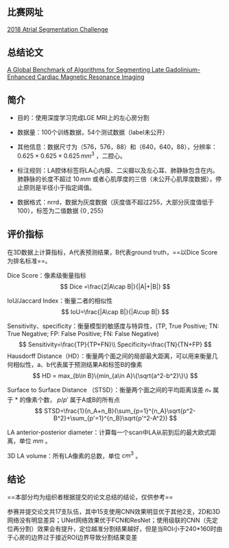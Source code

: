 ## 比赛网址

[2018 Atrial Segmentation Challenge](http://atriaseg2018.cardiacatlas.org/)

## 总结论文

[A Global Benchmark of Algorithms for Segmenting Late Gadolinium-Enhanced Cardiac Magnetic Resonance Imaging](https://www.researchgate.net/publication/341178287_A_Global_Benchmark_of_Algorithms_for_Segmenting_Late_Gadolinium-Enhanced_Cardiac_Magnetic_Resonance_Imaging)

## 简介

* 目的：使用深度学习完成LGE MRI上的左心房分割

* 数据量：100个训练数据，54个测试数据（label未公开）

* 其他信息：数据尺寸为（576，576，88）和（640，640，88），分辨率：$0.625\times 0.625\times 0.625\, mm^3$ ，二腔心。

* 标注规则：LA腔体标签将LA心内膜、二尖瓣以及左心耳、肺静脉包含在内。肺静脉的长度不超过 $10\, mm$ 或者心肌厚度的三倍（未公开心肌厚度数据），停止原则是半径小于指定阈值。

* 数据格式：nrrd，数据为灰度数据（灰度值不超过255，大部分灰度值低于100），标签为二值数据 $\{0\, ,255\}$ 

## 评价指标

  在3D数据上计算指标，A代表预测结果，B代表ground truth，==以Dice Score为排名标准==。

  Dice Score：像素级衡量指标
$$
Dice =\frac{2|A\cap B|}{|A|+|B|}
$$


  IoU/Jaccard Index：衡量二者的相似性
$$
IoU=\frac{|A\cap B|}{|A\cup B|}
$$


  Sensitivity、specificity：衡量模型的敏感度与特异性，(TP, True Positive; TN: True Negative; FP: False Positive; FN: False Negative)
$$
  Sensitivity=\frac{TP}{TP+FN}\\
  Specificity=\frac{TN}{TN+FP}
$$
  Hausdorff Distance（HD）：衡量两个面之间的局部最大距离，可以用来衡量几何相似性，a、b代表属于预测结果A和标签B的像素
$$
  HD = max_{b\in B}\{min_{a\in A}\{\sqrt{a^2-b^2}\}\}
$$


  Surface to Surface Distance （STSD）：衡量两个面之间的平均距离误差 $n_{*}$ 属于 $*$ 的像素个数， $p / p'$ 属于A或B的所有点
$$
  STSD=\frac{1}{n_A+n_B}(\sum_{p=1}^{n_A}\sqrt{p^2-B^2}+\sum_{p'=1}^{n_B}\sqrt{p'^2-A^2})
$$

LA anterior-posterior diameter：计算每一个scan中LA从前到后的最大欧式距离，单位 $mm$ 。

3D LA volume：所有LA像素的总数，单位 $cm^3$ 。

## 结论

==本部分均为组织者根据提交的论文总结的结论，仅供参考==

参赛并提交论文共17支队伍，其中15支使用CNN效果明显优于其他2支，2D和3D网络没有明显差异；UNet网络效果优于FCN和ResNet；使用级联的CNN（先定位再分割）效果会有提升，定位越准分割结果越好，但是当ROI小于240*160时由于心房的边界过于接近ROI边界导致分割结果变差